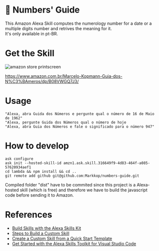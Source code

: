 # 🔮 Numbers' Guide


This Amazon Alexa Skill computes the numerology number for a date or a multiple digits number and retrives the meaning for it.  
It's only available in pt-BR.

# Get the Skill

![amazon store printscreen](https://user-images.githubusercontent.com/16388408/152383120-b92b08a7-725b-4996-97cd-ebe1553e3464.png)

https://www.amazon.com.br/Marcelo-Kopmann-Guia-dos-N%C3%BAmeros/dp/B08VWGQ7J3/

# Usage

```
"Alexa, abra Guida dos Números e pergunte qual o número de 16 de Maio de 1962"
"Alexa, pergunte Guida dos Números qual o número de hoje
"Alexa, abra Guia dos Números e fale o significado para o número 947"
```

# How to develop

```
ask configure
ask init --hosted-skill-id amzn1.ask.skill.316649f9-4d83-464f-a085-57620934aef1
cd lambda && npm install && cd ..
git remote add github git@github.com:Markkop/numbers-guide.git
```

Compiled folder "dist" have to be commited since this project is a Alexa-hosted skill (which is free) and therefore we have to build the javascript code before sending it to Amazon.

# References

- [Build Skills with the Alexa Skills Kit](https://developer.amazon.com/en-US/docs/alexa/ask-overviews/build-skills-with-the-alexa-skills-kit.html)
- [Steps to Build a Custom Skill](https://developer.amazon.com/en-US/docs/alexa/custom-skills/steps-to-build-a-custom-skill.html)
- [Create a Custom Skill from a Quick Start Template](https://developer.amazon.com/en-US/docs/alexa/custom-skills/create-custom-skill-from-quick-start-template.html)
- [Get Started with the Alexa Skills Toolkit for Visual Studio Code](https://developer.amazon.com/en-US/docs/alexa/ask-toolkit/get-started-with-the-ask-toolkit-for-visual-studio-code.html)
